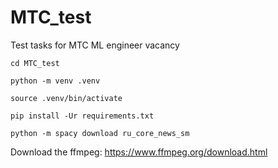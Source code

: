 # MTC_test

Test tasks for MTC ML engineer vacancy

```
cd MTC_test

python -m venv .venv

source .venv/bin/activate

pip install -Ur requirements.txt

python -m spacy download ru_core_news_sm
```

Download the ffmpeg: https://www.ffmpeg.org/download.html

